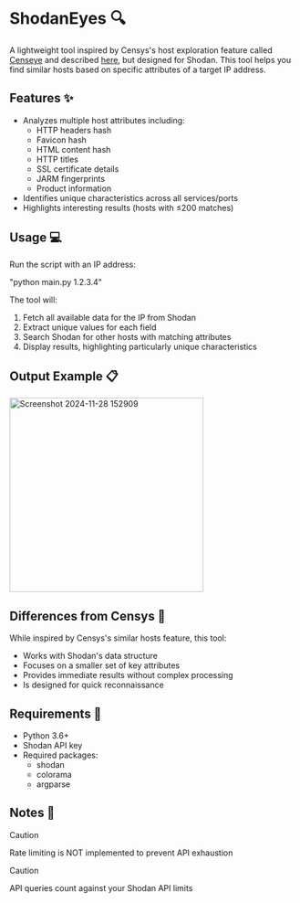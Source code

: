 # ShodanEyes 🔍

A lightweight tool inspired by Censys's host exploration feature called [Censeye](https://github.com/Censys-Research/censeye) and described [here](https://censys.com/automated-hunting/), but designed for Shodan. This tool helps you find similar hosts based on specific attributes of a target IP address.

## Features ✨

- Analyzes multiple host attributes including:
  - HTTP headers hash
  - Favicon hash
  - HTML content hash
  - HTTP titles
  - SSL certificate details
  - JARM fingerprints
  - Product information
- Identifies unique characteristics across all services/ports
- Highlights interesting results (hosts with ≤200 matches)

## Usage 💻

Run the script with an IP address: 

"python main.py 1.2.3.4"


The tool will:
1. Fetch all available data for the IP from Shodan
2. Extract unique values for each field
3. Search Shodan for other hosts with matching attributes
4. Display results, highlighting particularly unique characteristics

## Output Example 📋

<img width="340" alt="Screenshot 2024-11-28 152909" src="https://github.com/user-attachments/assets/e77ecedf-86d7-4ccc-b8c4-97288ea9dbf3">

## Differences from Censys 🔄

While inspired by Censys's similar hosts feature, this tool:
- Works with Shodan's data structure
- Focuses on a smaller set of key attributes
- Provides immediate results without complex processing
- Is designed for quick reconnaissance

## Requirements 📝

- Python 3.6+
- Shodan API key
- Required packages:
  - shodan
  - colorama
  - argparse

## Notes 📌
> [!CAUTION]
> Rate limiting is NOT implemented to prevent API exhaustion


> [!CAUTION]
> API queries count against your Shodan API limits


